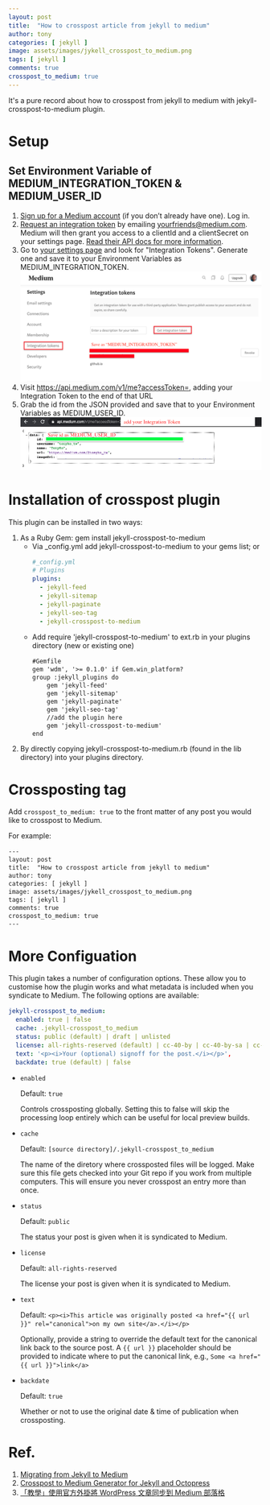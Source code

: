 ```yaml
---
layout: post
title:  "How to crosspost article from jekyll to medium"
author: tony
categories: [ jekyll ]
image: assets/images/jykell_crosspost_to_medium.png
tags: [ jekyll ]
comments: true
crosspost_to_medium: true
---
```

It's a pure record about how to crosspost from jekyll to medium with jekyll-crosspost-to-medium plugin.  

# Setup
## Set Environment Variable of MEDIUM_INTEGRATION_TOKEN & MEDIUM_USER_ID
1. [Sign up for a Medium account](https://medium.com/m/signin?redirect=https%3A%2F%2Fmedium.com%3A443%2F) (if you don’t already have one). Log in.
2. [Request an integration token](https://help.medium.com/hc/en-us/articles/213480228-Get-an-integration-token-for-your-writing-app) by emailing [yourfriends@medium.com](mailto:yourfriends@medium.com). Medium will then grant you access to a clientId and a clientSecret on your settings page. [Read their API docs for more information](https://github.com/Medium/medium-api-docs#21-browser-based-authentication).  
3. Go to [your settings page](https://medium.com/me/settings) and look for "Integration Tokens". Generate one and save it to your Environment Variables as MEDIUM_INTEGRATION_TOKEN.
![MEDIUM_INTEGRATION_TOKEN](../assets/images/MEDIUM_INTEGRATION_TOKEN.png)
4. Visit https://api.medium.com/v1/me?accessToken=, adding your Integration Token to the end of that URL
5. Grab the id from the JSON provided and save that to your Environment Variables as MEDIUM_USER_ID.
![MEDIUM_USER_ID](../assets/images/MEDIUM_USER_ID.png)

# Installation of crosspost plugin
This plugin can be installed in two ways:

1. As a Ruby Gem: gem install jekyll-crosspost-to-medium
    - Via _config.yml add jekyll-crosspost-to-medium to your gems list; or
        ```yaml
        #_config.yml
        # Plugins
        plugins:
          - jekyll-feed
          - jekyll-sitemap
          - jekyll-paginate
          - jekyll-seo-tag
          - jekyll-crosspost-to-medium
        ```
    - Add require 'jekyll-crosspost-to-medium' to ext.rb in your plugins directory (new or existing one)
        ```
      #Gemfile
        gem 'wdm', '>= 0.1.0' if Gem.win_platform?
        group :jekyll_plugins do
            gem 'jekyll-feed'
            gem 'jekyll-sitemap'
            gem 'jekyll-paginate'
            gem 'jekyll-seo-tag'
            //add the plugin here
            gem 'jekyll-crosspost-to-medium' 
        end
        ```
2. By directly copying jekyll-crosspost-to-medium.rb (found in the lib directory) into your plugins directory.

# Crossposting tag
Add ```crosspost_to_medium: true``` to the front matter of any post you would like to crosspost to Medium.

For example:  
```
---
layout: post
title:  "How to crosspost article from jekyll to medium"
author: tony
categories: [ jekyll ]
image: assets/images/jykell_crosspost_to_medium.png
tags: [ jekyll ]
comments: true
crosspost_to_medium: true
---
```

# More Configuation
This plugin takes a number of configuration options. These allow you to customise how the plugin works and what metadata is included when you syndicate to Medium. The following options are available:

```yaml
jekyll-crosspost_to_medium:
  enabled: true | false
  cache: .jekyll-crosspost_to_medium
  status: public (default) | draft | unlisted
  license: all-rights-reserved (default) | cc-40-by | cc-40-by-sa | cc-40-by-nd | cc-40-by-nc | cc-40-by-nc-nd | cc-40-by-nc-sa | cc-40-zero | public-domain
  text: '<p><i>Your (optional) signoff for the post.</i></p>',
  backdate: true (default) | false
```

* `enabled`

    Default: `true`

    Controls crossposting globally. Setting this to false will skip the processing loop entirely which can be useful for local preview builds.

* `cache`

    Default: `[source directory]/.jekyll-crosspost_to_medium`

    The name of the diretory where crossposted files will be logged. Make sure this file gets checked into your Git repo if you work from multiple computers. This will ensure you never crosspost an entry more than once.

* `status`

    Default: `public`

    The status your post is given when it is syndicated to Medium.

* `license`

    Default: `all-rights-reserved`

    The license your post is given when it is syndicated to Medium.

* `text`

    Default: `<p><i>This article was originally posted <a href="{{ url }}" rel="canonical">on my own site</a>.</i></p>`

    Optionally, provide a string to override the default text for the canonical link back to the source post. A `{{ url }}` placeholder should be provided to indicate where to put the canonical link, e.g., `Some <a href="{{ url }}">link</a>`

* `backdate`

    Default: `true`

    Whether or not to use the original date & time of publication when crossposting.
    
# Ref.
1. [Migrating from Jekyll to Medium](https://mythoughts.io/migrating-from-jekyll-to-medium-98f83bad1619)
2. [Crosspost to Medium Generator for Jekyll and Octopress](https://github.com/aarongustafson/jekyll-crosspost-to-medium)
3. [「教學」使用官方外掛將 WordPress 文章同步到 Medium 部落格](https://diary.taskinghouse.com/posts/%E3%80%8C%E6%95%99%E5%AD%B8%E3%80%8D%E4%BD%BF%E7%94%A8%E5%AE%98%E6%96%B9%E5%A4%96%E6%8E%9B%E5%B0%87-wordpress-%E6%96%87%E7%AB%A0%E5%90%8C%E6%AD%A5%E5%88%B0-medium-%E9%83%A8%E8%90%BD%E6%A0%BC/)
